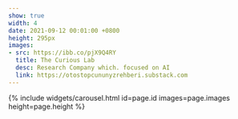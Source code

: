 ```yaml
---
show: true
width: 4
date: 2021-09-12 00:01:00 +0800
height: 295px
images:
- src: https://ibb.co/pjX9Q4RY
  title: The Curious Lab
  desc: Research Company which. focused on AI
  link: https://otostopcununyzrehberi.substack.com
---
```


{% include widgets/carousel.html id=page.id images=page.images height=page.height %}
